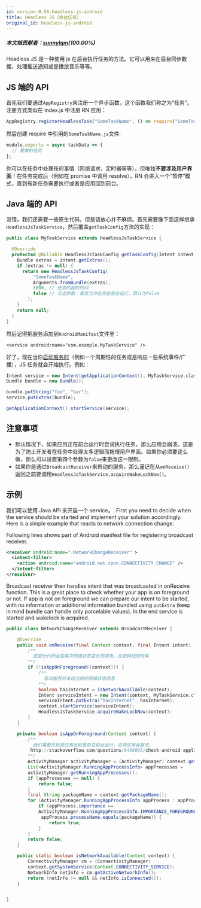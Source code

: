 ```yaml
---
id: version-0.56-headless-js-android
title: Headless JS（后台任务）
original_id: headless-js-android
---
```

##### 本文档贡献者：[sunnylqm](https://github.com/search?q=sunnylqm%40qq.com+in%3Aemail&type=Users)(100.00%)

Headless JS 是一种使用 js 在后台执行任务的方法。它可以用来在后台同步数据、处理推送通知或是播放音乐等等。

## JS 端的 API

首先我们要通过`AppRegistry`来注册一个异步函数，这个函数我们称之为“任务”。注册方式类似在 index.js 中注册 RN 应用：

```javascript
AppRegistry.registerHeadlessTask("SomeTaskName", () => require("SomeTaskName"));
```

然后创建 require 中引用的`SomeTaskName.js`文件:

```javascript
module.exports = async taskData => {
  // 要做的任务
};
```

你可以在任务中处理任何事情（网络请求、定时器等等），但唯独**不要涉及用户界面**！在任务完成后（例如在 promise 中调用 resolve），RN 会进入一个“暂停”模式，直到有新任务需要执行或者是应用回到前台。

## Java 端的 API

没错，我们还需要一些原生代码，但是请放心并不麻烦。首先需要像下面这样继承`HeadlessJsTaskService`，然后覆盖`getTaskConfig`方法的实现：

```java
public class MyTaskService extends HeadlessJsTaskService {

  @Override
  protected @Nullable HeadlessJsTaskConfig getTaskConfig(Intent intent) {
    Bundle extras = intent.getExtras();
    if (extras != null) {
      return new HeadlessJsTaskConfig(
          "SomeTaskName",
          Arguments.fromBundle(extras),
          5000, // 任务的超时时间
          false // 可选参数：是否允许任务在前台运行，默认为false
        );
    }
    return null;
  }
}
```

然后记得把服务添加到`AndroidManifest`文件里：

```
<service android:name="com.example.MyTaskService" />
```

好了，现在当你[启动服务时][0]（例如一个周期性的任务或是响应一些系统事件/广播），JS 任务就会开始执行。例如：

```java
Intent service = new Intent(getApplicationContext(), MyTaskService.class);
Bundle bundle = new Bundle();

bundle.putString("foo", "bar");
service.putExtras(bundle);

getApplicationContext().startService(service);
```

## 注意事项

* 默认情况下，如果应用正在前台运行时尝试执行任务，那么应用会崩溃。这是为了防止开发者在任务中处理太多逻辑而拖慢用户界面。如果你必须要这么做，那么可以设置第四个参数为`false`来更改这一限制。
* 如果你是通过`BroadcastReceiver`来启动的服务，那么谨记在从`onReceive()`返回之前要调用`HeadlessJsTaskService.acquireWakeLockNow()`。

## 示例

我们可以使用 Java API 来开启一个 service。. First you need to decide when the service should be started and implement your solution accordingly. Here is a simple example that reacts to network connection change.

Following lines shows part of Android manifest file for registering broadcast receiver.

```xml
<receiver android:name=".NetworkChangeReceiver" >
  <intent-filter>
    <action android:name="android.net.conn.CONNECTIVITY_CHANGE" />
  </intent-filter>
</receiver>
```

Broadcast receiver then handles intent that was broadcasted in onReceive function. This is a great place to check whether your app is on foreground or not. If app is not on foreground we can prepare our intent to be started, with no information or additional information bundled using `putExtra` (keep in mind bundle can handle only parcelable values). In the end service is started and wakelock is acquired.

```java
public class NetworkChangeReceiver extends BroadcastReceiver {

    @Override
    public void onReceive(final Context context, final Intent intent) {
        /**
          这部分代码会在每次网络状态变化时调用，比如掉线的时候
        **/
        if (!isAppOnForeground((context))) {
            /**
              启动服务并发送当前的网络状态信息
            **/
            boolean hasInternet = isNetworkAvailable(context);
            Intent serviceIntent = new Intent(context, MyTaskService.class);
            serviceIntent.putExtra("hasInternet", hasInternet);
            context.startService(serviceIntent);
            HeadlessJsTaskService.acquireWakeLockNow(context);
        }
    }

    private boolean isAppOnForeground(Context context) {
        /**
          我们需要先检查应用当前是否在前台运行，否则应用会崩溃。
         http://stackoverflow.com/questions/8489993/check-android-application-is-in-foreground-or-not
        **/
        ActivityManager activityManager = (ActivityManager) context.getSystemService(Context.ACTIVITY_SERVICE);
        List<ActivityManager.RunningAppProcessInfo> appProcesses =
        activityManager.getRunningAppProcesses();
        if (appProcesses == null) {
            return false;
        }
        final String packageName = context.getPackageName();
        for (ActivityManager.RunningAppProcessInfo appProcess : appProcesses) {
            if (appProcess.importance ==
            ActivityManager.RunningAppProcessInfo.IMPORTANCE_FOREGROUND &&
             appProcess.processName.equals(packageName)) {
                return true;
            }
        }
        return false;
    }

    public static boolean isNetworkAvailable(Context context) {
        ConnectivityManager cm = (ConnectivityManager)
        context.getSystemService(Context.CONNECTIVITY_SERVICE);
        NetworkInfo netInfo = cm.getActiveNetworkInfo();
        return (netInfo != null && netInfo.isConnected());
    }


}
```

[0]: https://developer.android.com/reference/android/content/Context.html#startService(android.content.Intent)
